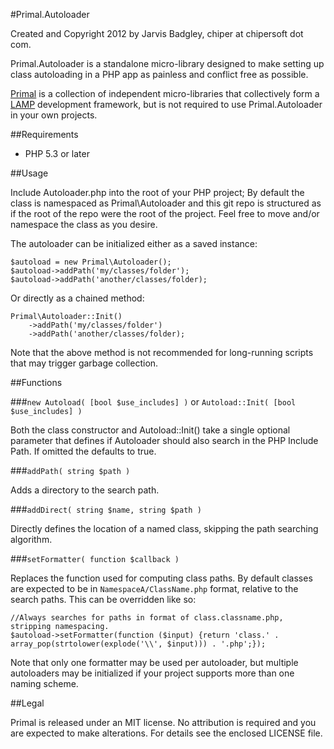 #Primal.Autoloader

Created and Copyright 2012 by Jarvis Badgley, chiper at chipersoft dot com.

Primal.Autoloader is a standalone micro-library designed to make setting up class autoloading in a PHP app as painless and conflict free as possible.

[Primal](http://www.primalphp.com) is a collection of independent micro-libraries that collectively form a [LAMP](http://en.wikipedia.org/wiki/LAMP_\(software_bundle\)) development framework, but is not required to use Primal.Autoloader in your own projects.

##Requirements
- PHP 5.3 or later

##Usage

Include Autoloader.php into the root of your PHP project; By default the class is namespaced as Primal\Autoloader and this git repo is structured as if the root of the repo were the root of the project.  Feel free to move and/or namespace the class as you desire.

The autoloader can be initialized either as a saved instance:

	$autoload = new Primal\Autoloader();
	$autoload->addPath('my/classes/folder');
	$autoload->addPath('another/classes/folder);

Or directly as a chained method:

	Primal\Autoloader::Init()
		->addPath('my/classes/folder')
		->addPath('another/classes/folder);
		
Note that the above method is not recommended for long-running scripts that may trigger garbage collection.

##Functions

###`new Autoload( [bool $use_includes] )` or `Autoload::Init( [bool $use_includes] )`

Both the class constructor and Autoload::Init() take a single optional parameter that defines if Autoloader should also search in the PHP Include Path.  If omitted the defaults to true.

###`addPath( string $path )`

Adds a directory to the search path.

###`addDirect( string $name, string $path )`

Directly defines the location of a named class, skipping the path searching algorithm.

###`setFormatter( function $callback )`

Replaces the function used for computing class paths.  By default classes are expected to be in `NamespaceA/ClassName.php` format, relative to the search paths.  This can be overridden like so:

	//Always searches for paths in format of class.classname.php, stripping namespacing.
	$autoload->setFormatter(function ($input) {return 'class.' . array_pop(strtolower(explode('\\', $input))) . '.php';});

Note that only one formatter may be used per autoloader, but multiple autoloaders may be initialized if your project supports more than one naming scheme.

##Legal

Primal is released under an MIT license.  No attribution is required and you are expected to make alterations.  For details see the enclosed LICENSE file.

